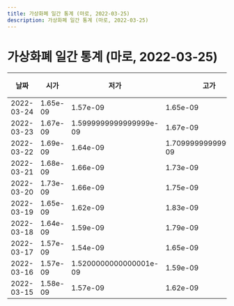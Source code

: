 ```yaml
---
title: 가상화폐 일간 통계 (마로, 2022-03-25)
description: 가상화폐 일간 통계 (마로, 2022-03-25)
---
```


가상화폐 일간 통계 (마로, 2022-03-25)
===

|날짜|시가|저가|고가|종가|비고|
|--|--|--|--|--|--|
|2022-03-24|1.65e-09|1.57e-09|1.65e-09|1.62e-09|    |
|2022-03-23|1.67e-09|1.5999999999999999e-09|1.67e-09|1.64e-09|    |
|2022-03-22|1.69e-09|1.64e-09|1.7099999999999999e-09|1.67e-09|    |
|2022-03-21|1.68e-09|1.66e-09|1.73e-09|1.69e-09|    |
|2022-03-20|1.73e-09|1.66e-09|1.75e-09|1.68e-09|    |
|2022-03-19|1.65e-09|1.62e-09|1.83e-09|1.75e-09|    |
|2022-03-18|1.64e-09|1.59e-09|1.79e-09|1.65e-09|    |
|2022-03-17|1.57e-09|1.54e-09|1.65e-09|1.64e-09|    |
|2022-03-16|1.57e-09|1.5200000000000001e-09|1.59e-09|1.59e-09|    |
|2022-03-15|1.58e-09|1.57e-09|1.62e-09|1.57e-09|    |
